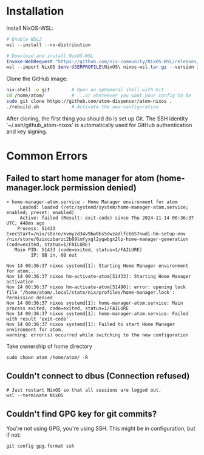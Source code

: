 # Installation

Install NixOS-WSL:
```ps1
# Enable WSL2
wsl --install --no-distribution

# Download and install NixOS-WSL
Invoke-WebRequest "https://github.com/nix-community/NixOS-WSL/releases/download/2405.5.4/nixos-wsl.tar.gz" -OutFile "nixos-wsl.tar.gz"
wsl --import NixOS $env:USERPROFILE\NixOS\ nixos-wsl.tar.gz --version 2
```

Clone the GitHub image:
```sh
nix-shell -p git        # Open an ephemeral shell with Git
cd /home/atom/          # ...or whereever you want your config to be
sudo git clone https://github.com/atom-dispencer/atom-nixos .
./rebuild.sh            # Activate the new configuration
```

After cloning, the first thing you should do is set up Git.
The SSH identity '~/.ssh/github_atom-nixos' is automatically used for GitHub authentication and key signing.

# Common Errors

## Failed to start home manager for atom (home-manager.lock permission denied)
```
× home-manager-atom.service - Home Manager environment for atom
     Loaded: loaded (/etc/systemd/system/home-manager-atom.service; enabled; preset: enabled)
     Active: failed (Result: exit-code) since Thu 2024-11-14 00:36:37 UTC; 448ms ago
    Process: 51433 ExecStart=/nix/store/kvmyzd34v9bw0bs5dwzadlfc6657nwdi-hm-setup-env /nix/store/6zixczbarzc2b89lmfyxgl2yqwbgx2lp-home-manager-generation (code=exited, status=1/FAILURE)
   Main PID: 51433 (code=exited, status=1/FAILURE)
         IP: 0B in, 0B out

Nov 14 00:36:37 nixos systemd[1]: Starting Home Manager environment for atom...
Nov 14 00:36:37 nixos hm-activate-atom[51433]: Starting Home Manager activation
Nov 14 00:36:37 nixos hm-activate-atom[51490]: error: opening lock file '/home/atom/.local/state/nix/profiles/home-manager.lock': Permission denied
Nov 14 00:36:37 nixos systemd[1]: home-manager-atom.service: Main process exited, code=exited, status=1/FAILURE
Nov 14 00:36:37 nixos systemd[1]: home-manager-atom.service: Failed with result 'exit-code'.
Nov 14 00:36:37 nixos systemd[1]: Failed to start Home Manager environment for atom.
warning: error(s) occurred while switching to the new configuration
```
Take ownership of home directory
```
sudo chown atom /home/atom/ -R
```

## Couldn't connect to dbus (Connection refused)
```
# Just restart NixOS so that all sessions are logged out.
wsl --terminate NixOS
```

## Couldn't find GPG key for git commits?
You're not using GPG, you're using SSH. This might be in configuration, but if not:
```
git config gpg.format ssh
```

